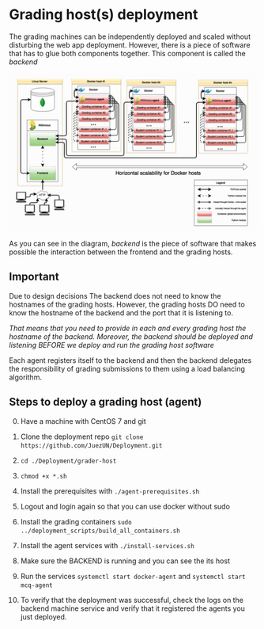 # Grading host(s) deployment

The grading machines can be independently deployed and scaled without disturbing the web app deployment. However, there is a piece of software that has to glue both components together. This component is called the *backend*

![Alt text](architecture.PNG?raw=true "Title")

As you can see in the diagram, *backend* is the piece of software that makes possible the interaction between the frontend and the grading hosts.

## Important

Due to design decisions The backend does not need to know the hostnames of the grading hosts. However, the grading hosts DO need to know the hostname of the backend and the port that it is listening to.

*That means that you need to provide in each and every grading host the hostname of the backend. Moreover, the backend should be deployed and listening BEFORE we deploy and run the grading host software*

Each agent registers itself to the backend and then the backend delegates the responsibility of grading submissions to them using a load balancing algorithm.

## Steps to deploy a grading host (agent)

0. Have a machine with CentOS 7 and git
1. Clone the deployment repo `git clone https://github.com/JuezUN/Deployment.git`
2. `cd ./Deployment/grader-host`
3. `chmod +x *.sh`
3. Install the prerequisites with `./agent-prerequisites.sh`
4. Logout and login again so that you can use docker without sudo
5. Install the grading containers `sudo ../deployment_scripts/build_all_containers.sh`
5. Install the agent services with `./install-services.sh`
6. Make sure the BACKEND is running and you can see the its host
7. Run the services `systemctl start docker-agent` and `systemctl start mcq-agent`

8. To verify that the deployment was successful, check the logs on the backend machine service and verify that it registered the agents you just deployed.
